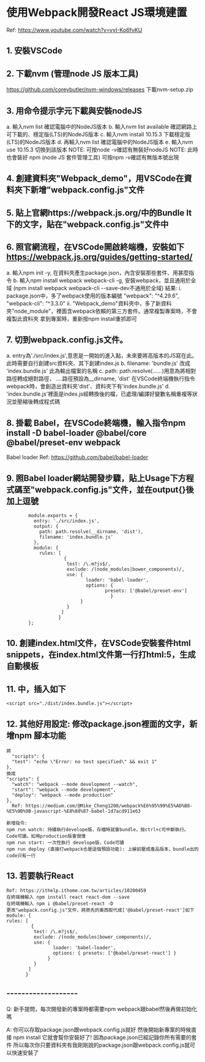 # 使用Webpack開發React JS環境建置


Ref: https://www.youtube.com/watch?v=vyI-Ko6fvKU

## 1. 安裝VSCode
## 2. 下載nvm (管理node JS 版本工具)
  https://github.com/coreybutler/nvm-windows/releases
  下載nvm-setup.zip
## 3. 用命令提示字元下載與安裝nodeJS
   a. 輸入nvm list 確認電腦中的NodeJS版本
   b. 輸入nvm list available 確認網路上可下載的、穩定版(LTS)的NodeJS版本
   c. 輸入nvm install 10.15.3 下載穩定版(LTS)的NodeJS版本
   d. 再輸入nvm list 確認電腦中的NodeJS版本
   e. 輸入nvm use 10.15.3 切換到該版本
   NOTE: 可按node -v確認有無裝好nodeJS
   NOTE: 此時也會裝好 npm (node JS 套件管理工具)
         可按npm -v確認有無版本號出現
## 4. 創建資料夾"Webpack_demo"，用VSCode在資料夾下新增"webpack.config.js"文件
## 5. 貼上官網https://webpack.js.org/中的Bundle It下的文字，貼在"webpack.config.js"文件中
## 6. 照官網流程，在VSCode開啟終端機，安裝如下 https://webpack.js.org/guides/getting-started/
   a. 輸入npm init -y, 在資料夾產生package.json，內含安裝那些套件、用甚麼指令
   b. 輸入npm install webpack webpack-cli -g, 安裝webpack，並且通用於全域 (npm install webpack webpack-cli --save-dev不通用於全域)
    結果: i. package.json中，多了webpack使用的版本編號
            "webpack": "^4.29.6",
            "webpack-cli": "^3.3.0" 
          ii. "Webpack_demo"資料夾中，多了新資料夾"node_module"，裡面含webpack依賴的第三方套件。通常複製專案時，不會複製此資料夾
              拿到專案時，重新按npm install重抓即可
## 7. 切到webpack.config.js文件。
   a. entry為'./src/index.js',意思是一開始的進入點，未來要將高版本的JS寫在此。
      此時需要自行創建src資料夾、其下創建index.js
   b. filename: 'bundle.js'  改成 'index.bundle.js'
      此為輸出檔案的名稱
   c. path: path.resolve(......)用意為將相對路徑轉成絕對路徑，
      ....路徑預設為__dirname, 'dist'
      在VSCode終端機執行指令webpack時，會創造出資料夾'dist'、資料夾下有'index.bundle.js'
   d. 'index.bundle.js'裡面是index.js經轉換後的檔，已處理/編譯好變數名稱重複等狀況並壓縮後轉成程式碼
   
## 8. 掛載 Babel，在VSCode終端機，輸入指令npm install -D babel-loader @babel/core @babel/preset-env webpack
   Babel loader Ref: https://github.com/babel/babel-loader
## 9. 照Babel loader網站開發步驟，貼上Usage下方程式碼至"webpack.config.js"文件，並在output{}後加上逗號
            module.exports = {
              entry: './src/index.js',
              output: {
                path: path.resolve(__dirname, 'dist'),
                filename: 'index.bundle.js'
              },
              module: {
                rules: [
                         {
                          test: /\.m?js$/,
                          exclude: /(node_modules|bower_components)/,
                          use: {
                                 loader: 'babel-loader',
                                 options: {
                                        presets: ['@babel/preset-env']
                                          }
                               }   
                          }
                        ]
                       }
            };

## 10. 創建index.html文件，在VSCode安裝套件html snippets，在index.html文件第一行打html:5，生成自動模板
## 11. <body></body>中，插入如下
    <script src="./dist/index.bundle.js"></script>
## 12. 其他好用設定: 修改package.json裡面的文字，新增npm 腳本功能
    將
      "scripts": {
      "test": "echo \"Error: no test specified\" && exit 1"
    },
    換成
    "scripts": {
      "watch": "webpack --mode development --watch",
      "start": "webpack --mode development",
      "deploy": "webpack --mode production"
    },
      Ref: https://medium.com/@Mike_Cheng1208/webpack%E6%95%99%E5%AD%B8-%E5%9B%9B-javascript-%E8%88%87-babel-1d7acd911e63

    新增指令: 
    npm run watch: 持續執行develope版，存檔時就會bundle，按ctrl+c可中斷執行。Code可讀。如用production版會很慢
    npm run start: 一次性執行 develope版，Code可讀
    npm run deploy (直接打webpack也是這個預設功能): 上線前壓成產品版本，bundle出的code只有一行
    
## 13. 若要執行React
    Ref: https://ithelp.ithome.com.tw/articles/10200459
    在終端機輸入 npm install react react-dom --save
    在終端機輸入 npm i @babel/preset-react -D
    更改"webpack.config.js"文件，將原先的東西取代成['@babel/preset-react']如下
    module: {
    rules: [
             {
              test: /\.m?js$/,
              exclude: /(node_modules|bower_components)/,
              use: {
                     loader: 'babel-loader',
                     options: { presets: ['@babel/preset-react'] }
                   }   
              }
            ]
           }

## -------------------


Q:
新手提問，每次開發新的專案時都需要npm webpack跟babel然後再做初始化嗎


A:
你可以存取package.json跟webpack.config.js就好
然後開始新專案的時候直接 npm install
它就會幫你安裝好了! 因為package.json已經記錄你所有需要的套件
所以每次你只要資料夾有我剛剛說的package.json跟webpack.config.js就可以快速安裝了


